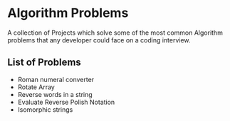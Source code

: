 # Algorithm Problems

A collection of  Projects which solve some of the most common Algorithm problems that any developer could face on a coding interview. 

## List of Problems
- Roman numeral converter
- Rotate Array
- Reverse words in a string
- Evaluate Reverse Polish Notation
- Isomorphic strings


